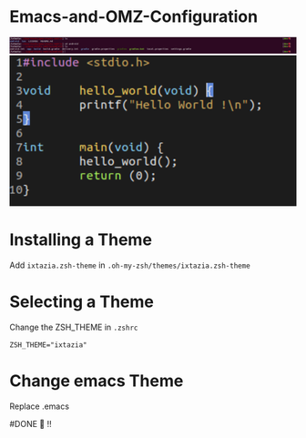 # Emacs-and-OMZ-Configuration

<img src="imgs/screen1.png" width="1000">

<img src="imgs/screen2.png" width="700">


# Installing a Theme
Add `ixtazia.zsh-theme` in `.oh-my-zsh/themes/ixtazia.zsh-theme`


# Selecting a Theme

Change the ZSH_THEME in `.zshrc`

```shell
ZSH_THEME="ixtazia"
```

# Change emacs Theme

Replace .emacs

#DONE 🎉 !!
